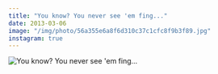 ```yaml
---
title: "You know? You never see 'em fing..."
date: 2013-03-06
image: "/img/photo/56a355e6a8f6d310c37c1cfc8f9b3f89.jpg"
instagram: true
---
```


![You know? You never see 'em fing...](/img/photo/56a355e6a8f6d310c37c1cfc8f9b3f89.jpg)
